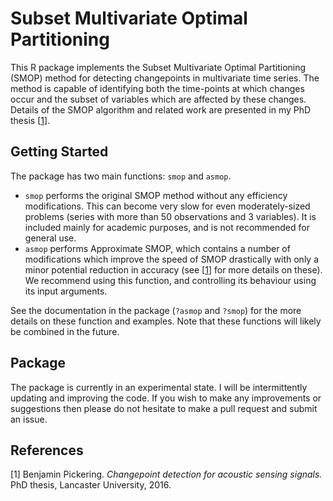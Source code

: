 # Subset Multivariate Optimal Partitioning #

This R package implements the Subset Multivariate Optimal Partitioning (SMOP) method for detecting changepoints in multivariate time series. The method is capable of identifying both the time-points at which changes occur and the subset of variables which are affected by these changes. Details of the SMOP algorithm and related work are presented in my PhD thesis [[1](#references)].

## Getting Started ##

The package has two main functions: `smop` and `asmop`.  

* `smop` performs the original SMOP method without any efficiency modifications. This can become very slow for even moderately-sized problems (series with more than 50 observations and 3 variables). It is included mainly for academic purposes, and is not recommended for general use. 
* `asmop` performs Approximate SMOP, which contains a number of modifications which improve the speed of SMOP drastically with only a minor potential reduction in accuracy (see [[1](#references)] for more details on these). We recommend using this function, and controlling its behaviour using its input arguments. 

See the documentation in the package (`?asmop` and `?smop`) for the more details on these function and examples. Note that these functions will likely be combined in the future. 

## Package ##

The package is currently in an experimental state. I will be intermittently updating and improving the code. If you wish to make any improvements or suggestions then please do not hesitate to make a pull request and submit an issue.

## References ##

[1] Benjamin Pickering. *Changepoint detection for acoustic sensing signals.* PhD thesis, Lancaster University, 2016.
